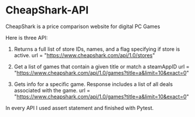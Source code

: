 # CheapShark-API

CheapShark is a price comparison website for digital PC Games

Here is three API:
1. Returns a full list of store IDs, names, and a flag specifying if store is active.
  url = "https://www.cheapshark.com/api/1.0/stores"

2. Get a list of games that contain a given title or match a steamAppID
  url = "https://www.cheapshark.com/api/1.0/games?title=a&limit=10&exact=0" 

3. Gets info for a specific game. Response includes a list of all deals associated with the game.
  url = "https://www.cheapshark.com/api/1.0/games?title=a&limit=10&exact=0"

In every API I used assert statement and finished with Pytest.

